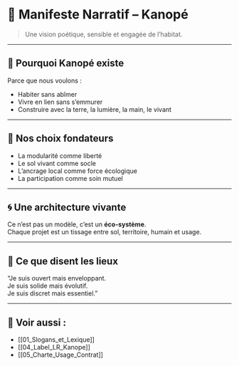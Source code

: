 # 🌱 Manifeste Narratif – Kanopé

> Une vision poétique, sensible et engagée de l’habitat.

---

## 🌿 Pourquoi Kanopé existe

Parce que nous voulons :

- Habiter sans abîmer
- Vivre en lien sans s’emmurer
- Construire avec la terre, la lumière, la main, le vivant

---

## 🧠 Nos choix fondateurs

- La modularité comme liberté
- Le sol vivant comme socle
- L’ancrage local comme force écologique
- La participation comme soin mutuel

---

## 🌀 Une architecture vivante

Ce n’est pas un modèle, c’est un **éco-système**.  
Chaque projet est un tissage entre sol, territoire, humain et usage.

---

## 💬 Ce que disent les lieux

“Je suis ouvert mais enveloppant.  
Je suis solide mais évolutif.  
Je suis discret mais essentiel.”

---

## 📎 Voir aussi :
- [[01_Slogans_et_Lexique]]
- [[04_Label_LR_Kanope]]
- [[05_Charte_Usage_Contrat]]
